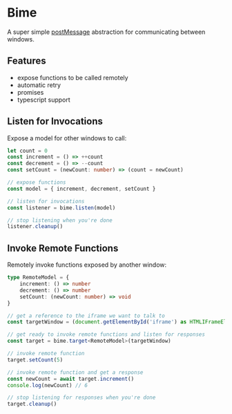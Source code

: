 # Bime

A super simple [postMessage](https://developer.mozilla.org/en-US/docs/Web/API/Window/postMessage) abstraction for communicating between windows.

## Features

- expose functions to be called remotely
- automatic retry
- promises
- typescript support

## Listen for Invocations

Expose a model for other windows to call:

```ts
let count = 0
const increment = () => ++count
const decrement = () => --count
const setCount = (newCount: number) => (count = newCount)

// expose functions
const model = { increment, decrement, setCount }

// listen for invocations
const listener = bime.listen(model)

// stop listening when you're done
listener.cleanup()
```

## Invoke Remote Functions
Remotely invoke functions exposed by another window:
```ts
type RemoteModel = {
	increment: () => number
	decrement: () => number
	setCount: (newCount: number) => void
}

// get a reference to the iframe we want to talk to
const targetWindow = (document.getElementById('iframe') as HTMLIFrameElement).contentWindow as Window

// get ready to invoke remote functions and listen for responses
const target = bime.target<RemoteModel>(targetWindow)

// invoke remote function
target.setCount(5)

// invoke remote function and get a response
const newCount = await target.increment()
console.log(newCount) // 6

// stop listening for responses when you're done
target.cleanup()
```